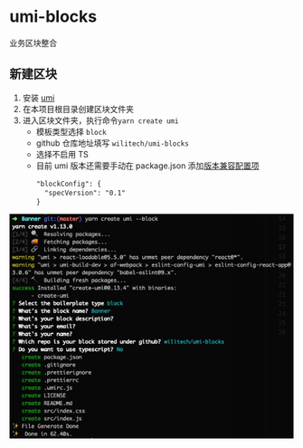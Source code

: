 # umi-blocks
业务区块整合

## 新建区块

1. 安装 [umi](https://umijs.org/zh/guide/getting-started.html#%E7%8E%AF%E5%A2%83%E5%87%86%E5%A4%87)
2. 在本项目根目录创建区块文件夹
3. 进入区块文件夹，执行命令`yarn create umi`
    * 模板类型选择 `block`
    * github 仓库地址填写 `wilitech/umi-blocks`
    * 选择不启用 TS
    * 目前 umi 版本还需要手动在 package.json 添加[版本兼容配置项](https://github.com/umijs/umi/pull/2367)
      ```
      "blockConfig": {
        "specVersion": "0.1"
      }
      ```

![](./screenshots/1.jpg)


